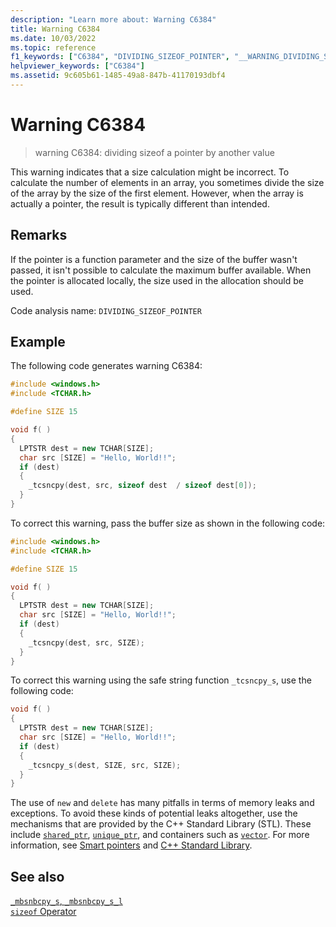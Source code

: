 ```yaml
---
description: "Learn more about: Warning C6384"
title: Warning C6384
ms.date: 10/03/2022
ms.topic: reference
f1_keywords: ["C6384", "DIVIDING_SIZEOF_POINTER", "__WARNING_DIVIDING_SIZEOF_POINTER"]
helpviewer_keywords: ["C6384"]
ms.assetid: 9c605b61-1485-49a8-847b-41170193dbf4
---
```

# Warning C6384

> warning C6384: dividing sizeof a pointer by another value

This warning indicates that a size calculation might be incorrect. To calculate the number of elements in an array, you sometimes divide the size of the array by the size of the first element. However, when the array is actually a pointer, the result is typically different than intended.

## Remarks

If the pointer is a function parameter and the size of the buffer wasn't passed, it isn't possible to calculate the maximum buffer available. When the pointer is allocated locally, the size used in the allocation should be used.

Code analysis name: `DIVIDING_SIZEOF_POINTER`

## Example

The following code generates warning C6384:

```cpp
#include <windows.h>
#include <TCHAR.h>

#define SIZE 15

void f( )
{
  LPTSTR dest = new TCHAR[SIZE];
  char src [SIZE] = "Hello, World!!";
  if (dest)
  {
    _tcsncpy(dest, src, sizeof dest  / sizeof dest[0]);
  }
}
```

To correct this warning, pass the buffer size as shown in the following code:

```cpp
#include <windows.h>
#include <TCHAR.h>

#define SIZE 15

void f( )
{
  LPTSTR dest = new TCHAR[SIZE];
  char src [SIZE] = "Hello, World!!";
  if (dest)
  {
    _tcsncpy(dest, src, SIZE);
  }
}
```

To correct this warning using the safe string function `_tcsncpy_s`, use the following code:

```cpp
void f( )
{
  LPTSTR dest = new TCHAR[SIZE];
  char src [SIZE] = "Hello, World!!";
  if (dest)
  {
    _tcsncpy_s(dest, SIZE, src, SIZE);
  }
}
```

The use of `new` and `delete` has many pitfalls in terms of memory leaks and exceptions. To avoid these kinds of potential leaks altogether, use the mechanisms that are provided by the C++ Standard Library (STL). These include [`shared_ptr`](../standard-library/shared-ptr-class.md), [`unique_ptr`](../standard-library/unique-ptr-class.md), and containers such as [`vector`](../standard-library/vector.md). For more information, see [Smart pointers](../cpp/smart-pointers-modern-cpp.md) and [C++ Standard Library](../standard-library/cpp-standard-library-reference.md).

## See also

[`_mbsnbcpy_s`, `_mbsnbcpy_s_l`](../c-runtime-library/reference/mbsnbcpy-s-mbsnbcpy-s-l.md)\
[`sizeof` Operator](../cpp/sizeof-operator.md)
